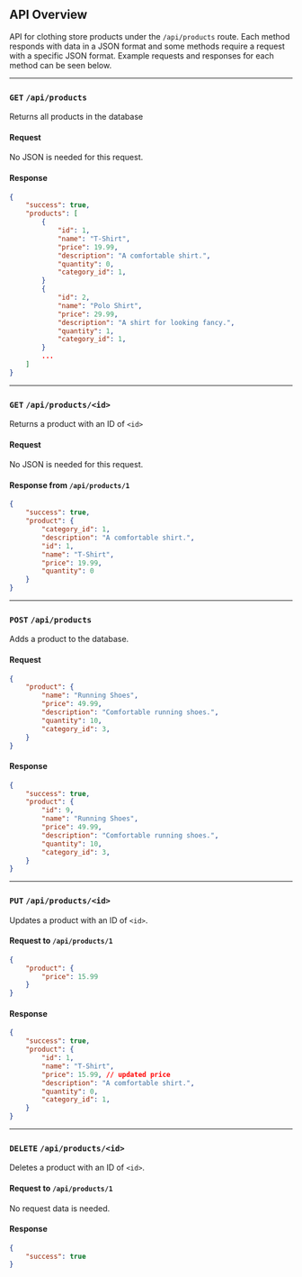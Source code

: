 ## API Overview

API for clothing store products under the `/api/products` route. Each method responds with data in a JSON format and some methods require a request with a specific JSON format. Example requests and responses for each method can be seen below.

---

### `GET` `/api/products`

Returns all products in the database

#### Request
No JSON is needed for this request.

#### Response
```json
{
    "success": true,
    "products": [
        {
            "id": 1,
            "name": "T-Shirt",
            "price": 19.99,
            "description": "A comfortable shirt.",
            "quantity": 0,
            "category_id": 1,
        }
        {
            "id": 2,
            "name": "Polo Shirt",
            "price": 29.99,
            "description": "A shirt for looking fancy.",
            "quantity": 1,
            "category_id": 1,
        }
        ...
    ]
}
```

---

### `GET` `/api/products/<id>`

Returns a product with an ID of `<id>`

#### Request
No JSON is needed for this request.

#### Response from `/api/products/1`
```json
{
    "success": true,
    "product": {
        "category_id": 1,
        "description": "A comfortable shirt.",
        "id": 1,
        "name": "T-Shirt",
        "price": 19.99,
        "quantity": 0
    }
}
```

---

### `POST` `/api/products`

Adds a product to the database.

#### Request

```json
{
    "product": {
        "name": "Running Shoes",
        "price": 49.99,
        "description": "Comfortable running shoes.",
        "quantity": 10,
        "category_id": 3,
    }
}

```

#### Response

```json
{
    "success": true,
    "product": {
        "id": 9,
        "name": "Running Shoes",
        "price": 49.99,
        "description": "Comfortable running shoes.",
        "quantity": 10,
        "category_id": 3,
    }
}
```

---

### `PUT` `/api/products/<id>`

Updates a product with an ID of `<id>`.

#### Request to `/api/products/1`

```json
{
    "product": {
        "price": 15.99
    }
}
```

#### Response

```json
{
    "success": true,
    "product": {
        "id": 1,
        "name": "T-Shirt",
        "price": 15.99, // updated price
        "description": "A comfortable shirt.",
        "quantity": 0,
        "category_id": 1,
    }
}
```

--- 

### `DELETE` `/api/products/<id>`

Deletes a product with an ID of `<id>`.

#### Request to `/api/products/1`
No request data is needed.

#### Response
```json
{
    "success": true
}
```
